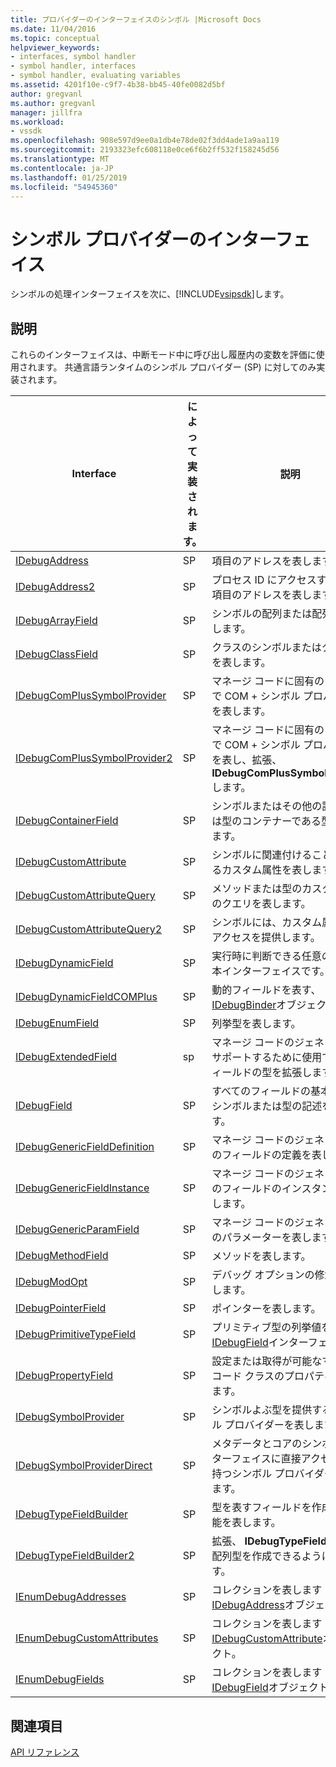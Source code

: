 ```yaml
---
title: プロバイダーのインターフェイスのシンボル |Microsoft Docs
ms.date: 11/04/2016
ms.topic: conceptual
helpviewer_keywords:
- interfaces, symbol handler
- symbol handler, interfaces
- symbol handler, evaluating variables
ms.assetid: 4201f10e-c9f7-4b38-bb45-40fe0082d5bf
author: gregvanl
ms.author: gregvanl
manager: jillfra
ms.workload:
- vssdk
ms.openlocfilehash: 908e597d9ee0a1db4e78de02f3dd4ade1a9aa119
ms.sourcegitcommit: 2193323efc608118e0ce6f6b2ff532f158245d56
ms.translationtype: MT
ms.contentlocale: ja-JP
ms.lasthandoff: 01/25/2019
ms.locfileid: "54945360"
---
```

# <a name="symbol-provider-interfaces"></a>シンボル プロバイダーのインターフェイス
シンボルの処理インターフェイスを次に、[!INCLUDE[vsipsdk](../../../extensibility/includes/vsipsdk_md.md)]します。  
  
## <a name="discussion"></a>説明  
 これらのインターフェイスは、中断モード中に呼び出し履歴内の変数を評価に使用されます。 共通言語ランタイムのシンボル プロバイダー (SP) に対してのみ実装されます。  
  
|Interface|によって実装されます。|説明|  
|---------------|--------------------|-----------------|  
|[IDebugAddress](../../../extensibility/debugger/reference/idebugaddress.md)|SP|項目のアドレスを表します。|  
|[IDebugAddress2](../../../extensibility/debugger/reference/idebugaddress2.md)|SP|プロセス ID にアクセスするため、項目のアドレスを表します。|  
|[IDebugArrayField](../../../extensibility/debugger/reference/idebugarrayfield.md)|SP|シンボルの配列または配列型を表します。|  
|[IDebugClassField](../../../extensibility/debugger/reference/idebugclassfield.md)|SP|クラスのシンボルまたはクラス型を表します。|  
|[IDebugComPlusSymbolProvider](../../../extensibility/debugger/reference/idebugcomplussymbolprovider.md)|SP|マネージ コードに固有のメソッドで COM + シンボル プロバイダーを表します。|  
|[IDebugComPlusSymbolProvider2](../../../extensibility/debugger/reference/idebugcomplussymbolprovider2.md)|SP|マネージ コードに固有のメソッドで COM + シンボル プロバイダーを表し、拡張、 **IDebugComPlusSymbolProvider**します。|  
|[IDebugContainerField](../../../extensibility/debugger/reference/idebugcontainerfield.md)|SP|シンボルまたはその他の記号または型のコンテナーである型を表します。|  
|[IDebugCustomAttribute](../../../extensibility/debugger/reference/idebugcustomattribute.md)|SP|シンボルに関連付けることができるカスタム属性を表します。|  
|[IDebugCustomAttributeQuery](../../../extensibility/debugger/reference/idebugcustomattributequery.md)|SP|メソッドまたは型のカスタム属性のクエリを表します。|  
|[IDebugCustomAttributeQuery2](../../../extensibility/debugger/reference/idebugcustomattributequery2.md)|SP|シンボルには、カスタム属性へのアクセスを提供します。|  
|[IDebugDynamicField](../../../extensibility/debugger/reference/idebugdynamicfield.md)|SP|実行時に判断できる任意の型の基本インターフェイスです。|  
|[IDebugDynamicFieldCOMPlus](../../../extensibility/debugger/reference/idebugdynamicfieldcomplus.md)|SP|動的フィールドを表す、 [IDebugBinder](../../../extensibility/debugger/reference/idebugbinder.md)オブジェクト。|  
|[IDebugEnumField](../../../extensibility/debugger/reference/idebugenumfield.md)|SP|列挙型を表します。|  
|[IDebugExtendedField](../../../extensibility/debugger/reference/idebugextendedfield.md)|sp|マネージ コードのジェネリックをサポートするために使用できるフィールドの型を拡張します。|  
|[IDebugField](../../../extensibility/debugger/reference/idebugfield.md)|SP|すべてのフィールドの基本クラスシンボルまたは型の記述を表します。|  
|[IDebugGenericFieldDefinition](../../../extensibility/debugger/reference/idebuggenericfielddefinition.md)|SP|マネージ コードのジェネリック型のフィールドの定義を表します。|  
|[IDebugGenericFieldInstance](../../../extensibility/debugger/reference/idebuggenericfieldinstance.md)|SP|マネージ コードのジェネリック型のフィールドのインスタンスを表します。|  
|[IDebugGenericParamField](../../../extensibility/debugger/reference/idebuggenericparamfield.md)|SP|マネージ コードのジェネリック型のパラメーターを表します。|  
|[IDebugMethodField](../../../extensibility/debugger/reference/idebugmethodfield.md)|SP|メソッドを表します。|  
|[IDebugModOpt](../../../extensibility/debugger/reference/idebugmodopt.md)|SP|デバッグ オプションの修飾子を表します。|  
|[IDebugPointerField](../../../extensibility/debugger/reference/idebugpointerfield.md)|SP|ポインターを表します。|  
|[IDebugPrimitiveTypeField](../../../extensibility/debugger/reference/idebugprimitivetypefield.md)|SP|プリミティブ型の列挙値を表す、 [IDebugField](../../../extensibility/debugger/reference/idebugfield.md)インターフェイス。|  
|[IDebugPropertyField](../../../extensibility/debugger/reference/idebugpropertyfield.md)|SP|設定または取得が可能なマネージ コード クラスのプロパティを表します。|  
|[IDebugSymbolProvider](../../../extensibility/debugger/reference/idebugsymbolprovider.md)|SP|シンボルよぶ型を提供するシンボル プロバイダーを表します。|  
|[IDebugSymbolProviderDirect](../../../extensibility/debugger/reference/idebugsymbolproviderdirect.md)|SP|メタデータとコアのシンボル インターフェイスに直接アクセス権を持つシンボル プロバイダーを表します。|  
|[IDebugTypeFieldBuilder](../../../extensibility/debugger/reference/idebugtypefieldbuilder.md)|SP|型を表すフィールドを作成する機能を表します。|  
|[IDebugTypeFieldBuilder2](../../../extensibility/debugger/reference/idebugtypefieldbuilder2.md)|SP|拡張、 **IDebugTypeFieldBuilder**配列型を作成できるようにします。|  
|[IEnumDebugAddresses](../../../extensibility/debugger/reference/ienumdebugaddresses.md)|SP|コレクションを表します[IDebugAddress](../../../extensibility/debugger/reference/idebugaddress.md)オブジェクト。|  
|[IEnumDebugCustomAttributes](../../../extensibility/debugger/reference/ienumdebugcustomattributes.md)|SP|コレクションを表します[IDebugCustomAttribute](../../../extensibility/debugger/reference/idebugcustomattribute.md)オブジェクト。|  
|[IEnumDebugFields](../../../extensibility/debugger/reference/ienumdebugfields.md)|SP|コレクションを表します[IDebugField](../../../extensibility/debugger/reference/idebugfield.md)オブジェクト。|  
  
## <a name="see-also"></a>関連項目  
 [API リファレンス](../../../extensibility/debugger/reference/api-reference-visual-studio-debugging.md)